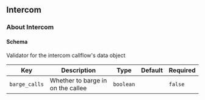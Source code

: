 ## Intercom

### About Intercom

#### Schema

Validator for the intercom callflow's data object



Key | Description | Type | Default | Required
--- | ----------- | ---- | ------- | --------
`barge_calls` | Whether to barge in on the callee | `boolean` |   | `false`


